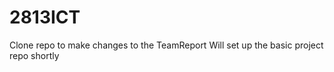 # 2813ICT

Clone repo to make changes to the TeamReport 
Will set up the basic project repo shortly
